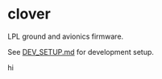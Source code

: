 # clover

LPL ground and avionics firmware.

See [DEV_SETUP.md](DEV_SETUP.md) for development setup.

hi